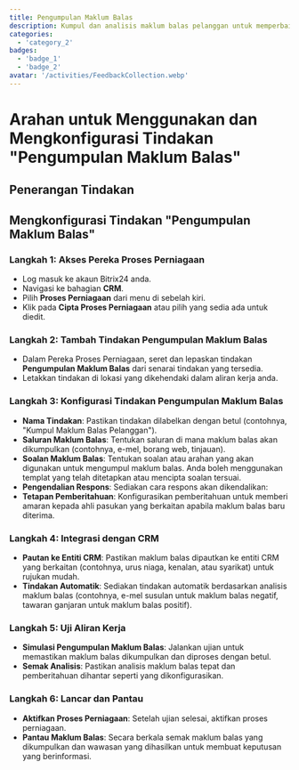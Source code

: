```yaml
---
title: Pengumpulan Maklum Balas
description: Kumpul dan analisis maklum balas pelanggan untuk memperbaiki perkhidmatan
categories: 
  - 'category_2'
badges: 
  - 'badge_1'
  - 'badge_2'
avatar: '/activities/FeedbackCollection.webp'
---
```


# Arahan untuk Menggunakan dan Mengkonfigurasi Tindakan "Pengumpulan Maklum Balas"

## Penerangan Tindakan

## Mengkonfigurasi Tindakan "Pengumpulan Maklum Balas"

### Langkah 1: Akses Pereka Proses Perniagaan
- Log masuk ke akaun Bitrix24 anda.
- Navigasi ke bahagian **CRM**.
- Pilih **Proses Perniagaan** dari menu di sebelah kiri.
- Klik pada **Cipta Proses Perniagaan** atau pilih yang sedia ada untuk diedit.

### Langkah 2: Tambah Tindakan Pengumpulan Maklum Balas
- Dalam Pereka Proses Perniagaan, seret dan lepaskan tindakan **Pengumpulan Maklum Balas** dari senarai tindakan yang tersedia.
- Letakkan tindakan di lokasi yang dikehendaki dalam aliran kerja anda.

### Langkah 3: Konfigurasi Tindakan Pengumpulan Maklum Balas
- **Nama Tindakan**: Pastikan tindakan dilabelkan dengan betul (contohnya, "Kumpul Maklum Balas Pelanggan").
- **Saluran Maklum Balas**: Tentukan saluran di mana maklum balas akan dikumpulkan (contohnya, e-mel, borang web, tinjauan).
- **Soalan Maklum Balas**: Tentukan soalan atau arahan yang akan digunakan untuk mengumpul maklum balas. Anda boleh menggunakan templat yang telah ditetapkan atau mencipta soalan tersuai.
- **Pengendalian Respons**: Sediakan cara respons akan dikendalikan:
- **Tetapan Pemberitahuan**: Konfigurasikan pemberitahuan untuk memberi amaran kepada ahli pasukan yang berkaitan apabila maklum balas baru diterima.

### Langkah 4: Integrasi dengan CRM
- **Pautan ke Entiti CRM**: Pastikan maklum balas dipautkan ke entiti CRM yang berkaitan (contohnya, urus niaga, kenalan, atau syarikat) untuk rujukan mudah.
- **Tindakan Automatik**: Sediakan tindakan automatik berdasarkan analisis maklum balas (contohnya, e-mel susulan untuk maklum balas negatif, tawaran ganjaran untuk maklum balas positif).

### Langkah 5: Uji Aliran Kerja
- **Simulasi Pengumpulan Maklum Balas**: Jalankan ujian untuk memastikan maklum balas dikumpulkan dan diproses dengan betul.
- **Semak Analisis**: Pastikan analisis maklum balas tepat dan pemberitahuan dihantar seperti yang dikonfigurasikan.

### Langkah 6: Lancar dan Pantau
- **Aktifkan Proses Perniagaan**: Setelah ujian selesai, aktifkan proses perniagaan.
- **Pantau Maklum Balas**: Secara berkala semak maklum balas yang dikumpulkan dan wawasan yang dihasilkan untuk membuat keputusan yang berinformasi.